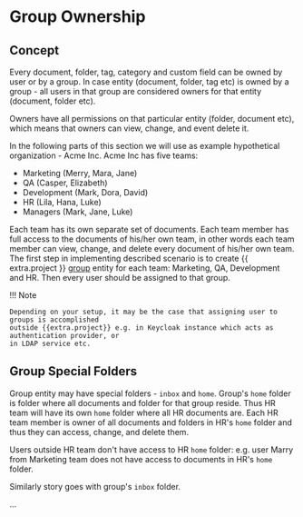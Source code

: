 # Group Ownership

## Concept

Every document, folder, tag, category and custom field can be owned by user or
by a group. In case entity (document, folder, tag etc) is owned by a
group - all users in that group are considered owners for that entity
(document, folder etc).

Owners have all permissions on that particular
entity (folder, document etc), which means that owners can view, change,
and event delete it.

In the following parts of this section we will use as example
hypothetical organization - Acme Inc.
Acme Inc has five teams:

- Marketing (Merry, Mara, Jane)
- QA (Casper, Elizabeth)
- Development (Mark, Dora, David)
- HR (Lila, Hana, Luke)
- Managers (Mark, Jane, Luke)

Each team has its own separate set of documents. Each team member
has full access to the documents of his/her own team, in other
words each team member can view, change, and delete every document
of his/her own team. The first step in implementing described scenario
is to create {{ extra.project }} [group](groups.md) entity for each team: Marketing,
QA, Development and HR.
Then every user should be assigned to that group.


!!! Note

    Depending on your setup, it may be the case that assigning user to groups is accomplished
    outside {{extra.project}} e.g. in Keycloak instance which acts as authentication provider, or
    in LDAP service etc.



## Group Special Folders

Group entity may have special folders - `inbox` and `home`. Group's `home` folder
is folder where all documents and folder for that group reside. Thus HR team
will have its own `home` folder where all HR documents are. Each HR team member
is owner of all documents and folders in HR's `home` folder and thus they can access,
change, and delete them.

Users outside HR team don't have access to HR `home` folder: e.g. user Marry
from Marketing team does not have access to documents in HR's `home` folder.

Similarly story goes with group's `inbox` folder.

...